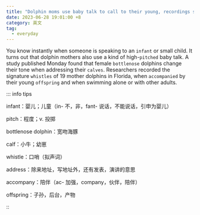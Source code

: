 ```yaml
---
title: "Dolphin moms use baby talk to call to their young, recordings show"
date: 2023-06-28 19:01:00 +8
category: 英文
tag:
  - everyday
---
```


You know instantly when someone is speaking to an `infant` or small child. It turns out that dolphin mothers also use a kind of high-`pitched` baby talk. A study published Monday found that female `bottlenose` dolphins change their tone when addressing their `calves`. Researchers recorded the signature `whistles` of 19 mother dolphins in Florida, when `accompanied` by their young `offspring` and when swimming alone or with other adults.

::: info tips

infant：婴儿；儿童（in- 不，非，fant- 说话，不能说话，引申为婴儿）

pitch：程度；v. 投掷

bottlenose dolphin：宽吻海豚

calf：小牛；幼崽

whistle：口哨（拟声词）

address：除来地址，写地址外，还有发表，演讲的意思

accompany：陪伴（ac- 加强，company，伙伴，陪伴）

offspring：子孙，后台，产物

::
